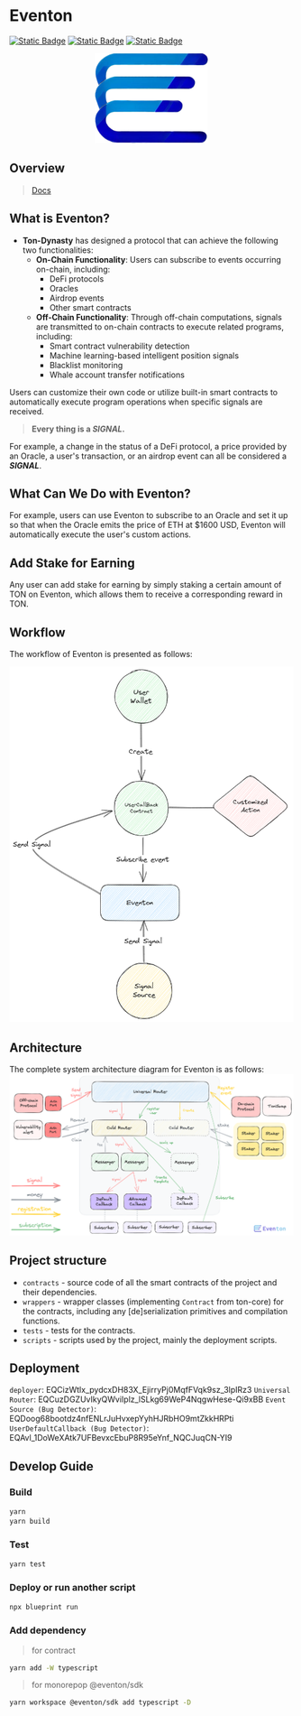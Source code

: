 # Eventon

[![Static Badge](https://img.shields.io/badge/Resource-Docs-black?logo=github)](https://ton-dynasty.github.io/eventon-doc/)
[![Static Badge](https://img.shields.io/badge/Community-Telegram-blue?logo=telegram)](https://t.me/+5affnJVZV4I4MTI1)
[![Static Badge](https://img.shields.io/badge/Website-Eventon-3425cc?logo=react)](https://google.com)

<p align="center">
<img src="./utils/eventon.png" alt="Eventon" width="200" height="158.95522">
</p>

## Overview

> [Docs](https://ton-dynasty.github.io/eventon-doc/)

## What is Eventon?

-   **Ton-Dynasty** has designed a protocol that can achieve the following two functionalities:
    -   **On-Chain Functionality**: Users can subscribe to events occurring on-chain, including:
        -   DeFi protocols
        -   Oracles
        -   Airdrop events
        -   Other smart contracts
    -   **Off-Chain Functionality**: Through off-chain computations, signals are transmitted to on-chain contracts to execute related programs, including:
        -   Smart contract vulnerability detection
        -   Machine learning-based intelligent position signals
        -   Blacklist monitoring
        -   Whale account transfer notifications

Users can customize their own code or utilize built-in smart contracts to automatically execute program operations when specific signals are received.

> **Every thing is a _SIGNAL_.**

For example, a change in the status of a DeFi protocol, a price provided by an Oracle, a user's transaction, or an airdrop event can all be considered a **_SIGNAL_**.

## What Can We Do with Eventon?

For example, users can use Eventon to subscribe to an Oracle and set it up so that when the Oracle emits the price of ETH at $1600 USD, Eventon will automatically execute the user's custom actions.

## Add Stake for Earning

Any user can add stake for earning by simply staking a certain amount of TON on Eventon, which allows them to receive a corresponding reward in TON.

## Workflow

The workflow of Eventon is presented as follows:

![Eventon Workflow](./utils/eventon-workflow.png)

## Architecture

The complete system architecture diagram for Eventon is as follows:
![Architecture](./utils/architecture.png)

## Project structure

-   `contracts` - source code of all the smart contracts of the project and their dependencies.
-   `wrappers` - wrapper classes (implementing `Contract` from ton-core) for the contracts, including any [de]serialization primitives and compilation functions.
-   `tests` - tests for the contracts.
-   `scripts` - scripts used by the project, mainly the deployment scripts.

## Deployment

`deployer`: EQCizWtlx_pydcxDH83X_EjirryPj0MqfFVqk9sz_3lpIRz3
`Universal Router`: EQCuzDGZUvIkyQWviIplz_lSLkg69WeP4NqgwHese-Qi9xBB
`Event Source (Bug Detector)`: EQDoog68bootdz4nfENLrJuHvxepYyhHJRbHO9mtZkkHRPti
`UserDefaultCallback (Bug Detector)`: EQAvl_1DoWeXAtk7UFBevxcEbuP8R95eYnf_NQCJuqCN-YI9

## Develop Guide

### Build

```bash
yarn
yarn build
```

### Test

```bash
yarn test
```

### Deploy or run another script

```bash
npx blueprint run
```

### Add dependency

> for contract

```bash
yarn add -W typescript
```

> for monorepop @eventon/sdk

```bash
yarn workspace @eventon/sdk add typescript -D
```
